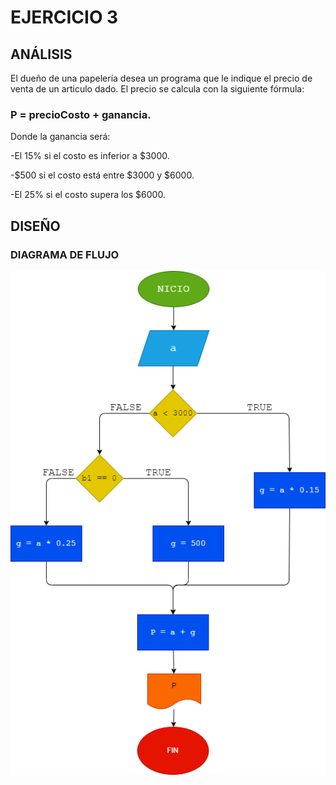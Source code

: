 # EJERCICIO 3
## ANÁLISIS
El dueño de una papelería desea un programa que le indique el precio de venta de un articulo dado. El precio se calcula con la siguiente fórmula:

### P = precioCosto + ganancia.

Donde la ganancia será:

-El 15% si el costo es inferior a $3000.

-$500 si el costo está entre $3000 y $6000.

-El 25% si el costo supera los $6000.

## DISEÑO

### DIAGRAMA DE FLUJO

![Diagrama de Flujo](diagrama.png "Diagrama de Flujo")